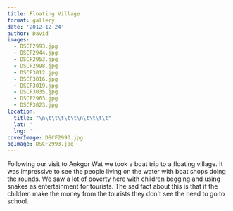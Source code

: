 ```yaml
---
title: Floating Village
format: gallery
date: '2012-12-24'
author: David
images:
  - DSCF2993.jpg
  - DSCF2944.jpg
  - DSCF2953.jpg
  - DSCF2998.jpg
  - DSCF3012.jpg
  - DSCF3016.jpg
  - DSCF3019.jpg
  - DSCF3035.jpg
  - DSCF2963.jpg
  - DSCF3023.jpg
location:
  title: "\n\t\t\t\t\t\n\t\t\t\t"
  lat: ''
  lng: ''
coverImage: DSCF2993.jpg
ogImage: DSCF2993.jpg
---
```

Following our visit to Ankgor Wat we took a boat trip to a floating village. It was impressive to see the people living on the water with boat shops doing the rounds. We saw a lot of poverty here with children begging and using snakes as entertainment for tourists. The sad fact about this is that if the children make the money from the tourists they don't see the need to go to school.
